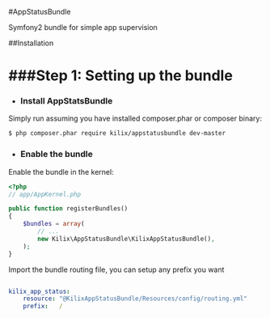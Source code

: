 #AppStatusBundle

Symfony2 bundle for simple app supervision

##Installation 

###Step 1: Setting up the bundle
========================================

- ### Install AppStatsBundle

Simply run assuming you have installed composer.phar or composer binary:

``` bash
$ php composer.phar require kilix/appstatusbundle dev-master
```

- ### Enable the bundle

Enable the bundle in the kernel:

``` php
<?php
// app/AppKernel.php

public function registerBundles()
{
    $bundles = array(
        // ...
        new Kilix\AppStatusBundle\KilixAppStatusBundle(),
    );
}
```

Import the bundle routing file, you can setup any prefix you want

```yml

kilix_app_status:
    resource: "@KilixAppStatusBundle/Resources/config/routing.yml"
    prefix:   /
```
